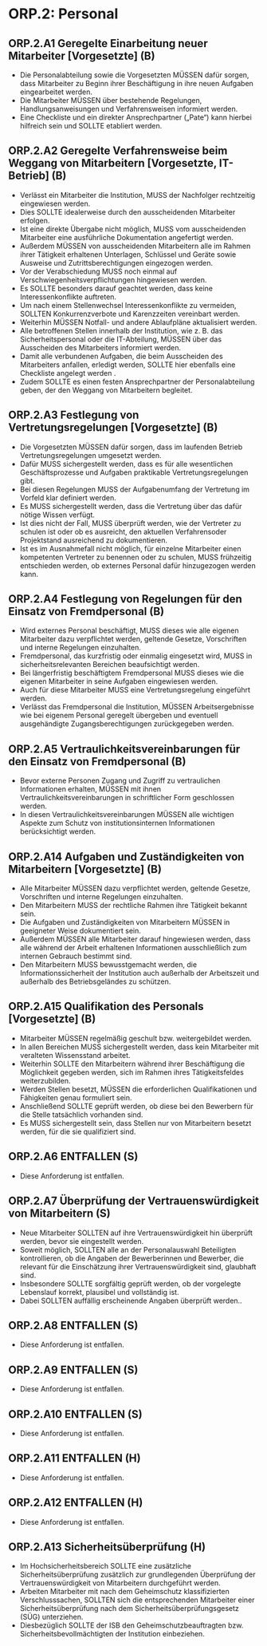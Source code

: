# ORP.2: Personal

## ORP.2.A1 Geregelte Einarbeitung neuer Mitarbeiter [Vorgesetzte] (B)

- Die Personalabteilung sowie die Vorgesetzten MÜSSEN dafür sorgen, dass Mitarbeiter zu Beginn ihrer Beschäftigung in ihre neuen Aufgaben eingearbeitet werden.
- Die Mitarbeiter MÜSSEN über bestehende Regelungen, Handlungsanweisungen und Verfahrensweisen informiert werden.
- Eine Checkliste und ein direkter Ansprechpartner („Pate“) kann hierbei hilfreich sein und SOLLTE etabliert werden.

## ORP.2.A2 Geregelte Verfahrensweise beim Weggang von Mitarbeitern [Vorgesetzte, IT-Betrieb] (B)

- Verlässt ein Mitarbeiter die Institution, MUSS der Nachfolger rechtzeitig eingewiesen werden.
- Dies SOLLTE idealerweise durch den ausscheidenden Mitarbeiter erfolgen.
- Ist eine direkte Übergabe nicht möglich, MUSS vom ausscheidenden Mitarbeiter eine ausführliche Dokumentation angefertigt werden.
- Außerdem MÜSSEN von ausscheidenden Mitarbeitern alle im Rahmen ihrer Tätigkeit erhaltenen Unterlagen, Schlüssel und Geräte sowie Ausweise und Zutrittsberechtigungen eingezogen werden.
- Vor der Verabschiedung MUSS noch einmal auf Verschwiegenheitsverpflichtungen hingewiesen werden.
- Es SOLLTE besonders darauf geachtet werden, dass keine Interessenkonflikte auftreten.
- Um nach einem Stellenwechsel Interessenkonflikte zu vermeiden, SOLLTEN Konkurrenzverbote und Karenzzeiten vereinbart werden.
- Weiterhin MÜSSEN Notfall- und andere Ablaufpläne aktualisiert werden.
- Alle betroffenen Stellen innerhalb der Institution, wie z. B. das Sicherheitspersonal oder die IT-Abteilung, MÜSSEN über das Ausscheiden des Mitarbeiters informiert werden.
- Damit alle verbundenen Aufgaben, die beim Ausscheiden des Mitarbeiters anfallen, erledigt werden, SOLLTE hier ebenfalls eine Checkliste angelegt werden .
- Zudem SOLLTE es einen festen Ansprechpartner der Personalabteilung geben, der den Weggang von Mitarbeitern begleitet.

## ORP.2.A3 Festlegung von Vertretungsregelungen [Vorgesetzte] (B)

- Die Vorgesetzten MÜSSEN dafür sorgen, dass im laufenden Betrieb Vertretungsregelungen umgesetzt werden.
- Dafür MUSS sichergestellt werden, dass es für alle wesentlichen Geschäftsprozesse und Aufgaben praktikable Vertretungsregelungen gibt.
- Bei diesen Regelungen MUSS der Aufgabenumfang der Vertretung im Vorfeld klar definiert werden.
- Es MUSS sichergestellt werden, dass die Vertretung über das dafür nötige Wissen verfügt.
- Ist dies nicht der Fall, MUSS überprüft werden, wie der Vertreter zu schulen ist oder ob es ausreicht, den aktuellen Verfahrensoder Projektstand ausreichend zu dokumentieren.
- Ist es im Ausnahmefall nicht möglich, für einzelne Mitarbeiter einen kompetenten Vertreter zu benennen oder zu schulen, MUSS frühzeitig entschieden werden, ob externes Personal dafür hinzugezogen werden kann.

## ORP.2.A4 Festlegung von Regelungen für den Einsatz von Fremdpersonal (B)

- Wird externes Personal beschäftigt, MUSS dieses wie alle eigenen Mitarbeiter dazu verpflichtet werden, geltende Gesetze, Vorschriften und interne Regelungen einzuhalten.
- Fremdpersonal, das kurzfristig oder einmalig eingesetzt wird, MUSS in sicherheitsrelevanten Bereichen beaufsichtigt werden.
- Bei längerfristig beschäftigtem Fremdpersonal MUSS dieses wie die eigenen Mitarbeiter in seine Aufgaben eingewiesen werden.
- Auch für diese Mitarbeiter MUSS eine Vertretungsregelung eingeführt werden.
- Verlässt das Fremdpersonal die Institution, MÜSSEN Arbeitsergebnisse wie bei eigenem Personal geregelt übergeben und eventuell ausgehändigte Zugangsberechtigungen zurückgegeben werden.

## ORP.2.A5 Vertraulichkeitsvereinbarungen für den Einsatz von Fremdpersonal (B)

- Bevor externe Personen Zugang und Zugriff zu vertraulichen Informationen erhalten, MÜSSEN mit ihnen Vertraulichkeitsvereinbarungen in schriftlicher Form geschlossen werden.
- In diesen Vertraulichkeitsvereinbarungen MÜSSEN alle wichtigen Aspekte zum Schutz von institutionsinternen Informationen berücksichtigt werden.

## ORP.2.A14 Aufgaben und Zuständigkeiten von Mitarbeitern [Vorgesetzte] (B)

- Alle Mitarbeiter MÜSSEN dazu verpflichtet werden, geltende Gesetze, Vorschriften und interne Regelungen einzuhalten.
- Den Mitarbeitern MUSS der rechtliche Rahmen ihre Tätigkeit bekannt sein.
- Die Aufgaben und Zuständigkeiten von Mitarbeitern MÜSSEN in geeigneter Weise dokumentiert sein.
- Außerdem MÜSSEN alle Mitarbeiter darauf hingewiesen werden, dass alle während der Arbeit erhaltenen Informationen ausschließlich zum internen Gebrauch bestimmt sind.
- Den Mitarbeitern MUSS bewusstgemacht werden, die Informationssicherheit der Institution auch außerhalb der Arbeitszeit und außerhalb des Betriebsgeländes zu schützen.

## ORP.2.A15 Qualifikation des Personals [Vorgesetzte] (B)

- Mitarbeiter MÜSSEN regelmäßig geschult bzw. weitergebildet werden.
- In allen Bereichen MUSS sichergestellt werden, dass kein Mitarbeiter mit veralteten Wissensstand arbeitet.
- Weiterhin SOLLTE den Mitarbeitern während ihrer Beschäftigung die Möglichkeit gegeben werden, sich im Rahmen ihres Tätigkeitsfeldes weiterzubilden.
- Werden Stellen besetzt, MÜSSEN die erforderlichen Qualifikationen und Fähigkeiten genau formuliert sein.
- Anschließend SOLLTE geprüft werden, ob diese bei den Bewerbern für die Stelle tatsächlich vorhanden sind.
- Es MUSS sichergestellt sein, dass Stellen nur von Mitarbeitern besetzt werden, für die sie qualifiziert sind.

## ORP.2.A6 ENTFALLEN (S)

- Diese Anforderung ist entfallen.

## ORP.2.A7 Überprüfung der Vertrauenswürdigkeit von Mitarbeitern (S)

- Neue Mitarbeiter SOLLTEN auf ihre Vertrauenswürdigkeit hin überprüft werden, bevor sie eingestellt werden.
- Soweit möglich, SOLLTEN alle an der Personalauswahl Beteiligten kontrollieren, ob die Angaben der Bewerberinnen und Bewerber, die relevant für die Einschätzung ihrer Vertrauenswürdigkeit sind, glaubhaft sind.
- Insbesondere SOLLTE sorgfältig geprüft werden, ob der vorgelegte Lebenslauf korrekt, plausibel und vollständig ist.
- Dabei SOLLTEN auffällig erscheinende Angaben überprüft werden..

## ORP.2.A8 ENTFALLEN (S)

- Diese Anforderung ist entfallen.

## ORP.2.A9 ENTFALLEN (S)

- Diese Anforderung ist entfallen.

## ORP.2.A10 ENTFALLEN (S)

- Diese Anforderung ist entfallen.

## ORP.2.A11 ENTFALLEN (H)

- Diese Anforderung ist entfallen.

## ORP.2.A12 ENTFALLEN (H)

- Diese Anforderung ist entfallen.

## ORP.2.A13 Sicherheitsüberprüfung (H)

- Im Hochsicherheitsbereich SOLLTE eine zusätzliche Sicherheitsüberprüfung zusätzlich zur grundlegenden Überprüfung der Vertrauenswürdigkeit von Mitarbeitern durchgeführt werden.
- Arbeiten Mitarbeiter mit nach dem Geheimschutz klassifizierten Verschlusssachen, SOLLTEN sich die entsprechenden Mitarbeiter einer Sicherheitsüberprüfung nach dem Sicherheitsüberprüfungsgesetz (SÜG) unterziehen.
- Diesbezüglich SOLLTE der ISB den Geheimschutzbeauftragten bzw. Sicherheitsbevollmächtigten der Institution einbeziehen.


